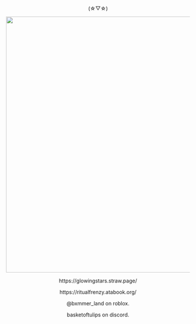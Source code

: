 <p align="center">
(⁠☆⁠▽⁠☆⁠)
</p>

<p align="center">
  <img width="800" height="700" src="https://github.com/user-attachments/assets/8023e0c1-1605-4fa3-a35c-a2aee65dd0cc">
</p>








<p align="center">
https://glowingstars.straw.page/
</p>
<p align="center">
https://ritualfrenzy.atabook.org/
</p>

<p align="center">
@bxmmer_land on roblox.
</p>
<p align="center">
basketoftulips on discord.
</p>


